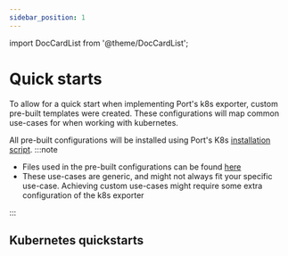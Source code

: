 ```yaml
---
sidebar_position: 1
---
```


import DocCardList from '@theme/DocCardList';

# Quick starts

To allow for a quick start when implementing Port's k8s exporter, custom pre-built templates were created. These configurations will map common use-cases for when working with kubernetes.

All pre-built configurations will be installed using Port's K8s [installation script](../installation-script.md).
:::note

- Files used in the pre-built configurations can be found [here](https://github.com/port-labs/template-assets/tree/main/kubernetes)
- These use-cases are generic, and might not always fit your specific use-case. Achieving custom use-cases might require some extra configuration of the k8s exporter

:::

## Kubernetes quickstarts

<DocCardList/>
